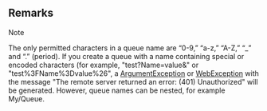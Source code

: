 ## Remarks  
  
> [!NOTE]
>  The only permitted characters in a queue name are “0-9,” “a-z,” “A-Z,” “_” and “.” (period). If you create a queue with a name containing special or encoded characters (for example, "test?Name=value&" or "test%3FName%3Dvalue%26", a [ArgumentException](assetId:///T:System.ArgumentException?qualifyHint=False&autoUpgrade=True) or [WebException](assetId:///T:System.Net.WebException?qualifyHint=False&autoUpgrade=True) with the message "The remote server returned an error: (401) Unauthorized" will be generated. However, queue names can be nested, for example My/Queue.